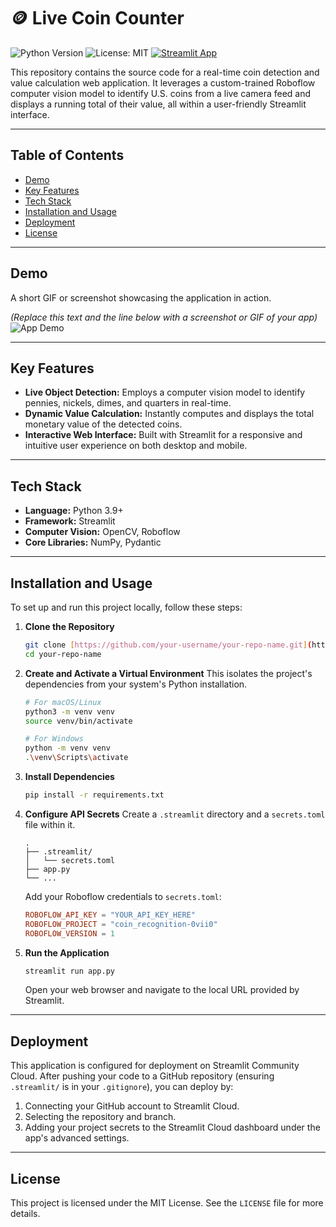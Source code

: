 # 🪙 Live Coin Counter

![Python Version](https://img.shields.io/badge/python-3.9+-blue.svg)
![License: MIT](https://img.shields.io/badge/License-MIT-yellow.svg)
[![Streamlit App](https://static.streamlit.io/badges/streamlit_badge_black_white.svg)]([https://your-app-url.streamlit.app/](https://live-coin-counter-app-unrqfwu6xyj6xezahn7kwt.streamlit.app/))

This repository contains the source code for a real-time coin detection and value calculation web application. It leverages a custom-trained Roboflow computer vision model to identify U.S. coins from a live camera feed and displays a running total of their value, all within a user-friendly Streamlit interface.

---

## Table of Contents
- [Demo](#demo)
- [Key Features](#key-features)
- [Tech Stack](#tech-stack)
- [Installation and Usage](#installation-and-usage)
- [Deployment](#deployment)
- [License](#license)

---

## Demo
A short GIF or screenshot showcasing the application in action.

*(Replace this text and the line below with a screenshot or GIF of your app)*
![App Demo](placeholder.gif)

---

## Key Features
- **Live Object Detection:** Employs a computer vision model to identify pennies, nickels, dimes, and quarters in real-time.
- **Dynamic Value Calculation:** Instantly computes and displays the total monetary value of the detected coins.
- **Interactive Web Interface:** Built with Streamlit for a responsive and intuitive user experience on both desktop and mobile.

---

## Tech Stack
- **Language:** Python 3.9+
- **Framework:** Streamlit
- **Computer Vision:** OpenCV, Roboflow
- **Core Libraries:** NumPy, Pydantic

---

## Installation and Usage
To set up and run this project locally, follow these steps:

1.  **Clone the Repository**
    ```bash
    git clone [https://github.com/your-username/your-repo-name.git](https://github.com/your-username/your-repo-name.git)
    cd your-repo-name
    ```

2.  **Create and Activate a Virtual Environment**
    This isolates the project's dependencies from your system's Python installation.
    ```bash
    # For macOS/Linux
    python3 -m venv venv
    source venv/bin/activate

    # For Windows
    python -m venv venv
    .\venv\Scripts\activate
    ```

3.  **Install Dependencies**
    ```bash
    pip install -r requirements.txt
    ```

4.  **Configure API Secrets**
    Create a `.streamlit` directory and a `secrets.toml` file within it.
    ```
    .
    ├── .streamlit/
    │   └── secrets.toml
    ├── app.py
    └── ...
    ```
    Add your Roboflow credentials to `secrets.toml`:
    ```toml
    ROBOFLOW_API_KEY = "YOUR_API_KEY_HERE"
    ROBOFLOW_PROJECT = "coin_recognition-0vii0"
    ROBOFLOW_VERSION = 1
    ```

5.  **Run the Application**
    ```bash
    streamlit run app.py
    ```
    Open your web browser and navigate to the local URL provided by Streamlit.

---

## Deployment
This application is configured for deployment on Streamlit Community Cloud. After pushing your code to a GitHub repository (ensuring `.streamlit/` is in your `.gitignore`), you can deploy by:
1.  Connecting your GitHub account to Streamlit Cloud.
2.  Selecting the repository and branch.
3.  Adding your project secrets to the Streamlit Cloud dashboard under the app's advanced settings.

---

## License
This project is licensed under the MIT License. See the `LICENSE` file for more details.
